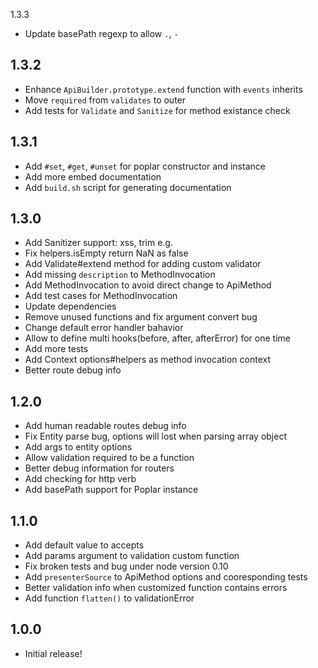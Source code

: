 1.3.3
- Update basePath regexp to allow `.`, `-`

1.3.2
-----------
- Enhance `ApiBuilder.prototype.extend` function with `events` inherits
- Move `required` from `validates` to outer
- Add tests for `Validate` and `Sanitize` for method existance check

1.3.1
-----------
- Add `#set`, `#get`, `#unset` for poplar constructor and instance
- Add more embed documentation
- Add `build.sh` script for generating documentation

1.3.0
-----------
- Add Sanitizer support: xss, trim e.g.
- Fix helpers.isEmpty return NaN as false
- Add Validate#extend method for adding custom validator
- Add missing `description` to MethodInvocation
- Add MethodInvocation to avoid direct change to ApiMethod
- Add test cases for MethodInvocation
- Update dependencies
- Remove unused functions and fix argument convert bug
- Change default error handler bahavior
- Allow to define multi hooks(before, after, afterError) for one time
- Add more tests
- Add Context options#helpers as method invocation context
- Better route debug info

1.2.0
-----------

- Add human readable routes debug info
- Fix Entity parse bug, options will lost when parsing array object
- Add args to entity options
- Allow validation required to be a function
- Better debug information for routers
- Add checking for http verb
- Add basePath support for Poplar instance


1.1.0
-----------

- Add default value to accepts
- Add params argument to validation custom function
- Fix broken tests and bug under node version 0.10
- Add `presenterSource` to ApiMethod options and cooresponding tests
- Better validation info when customized function contains errors
- Add function `flatten()` to validationError

1.0.0
-----------

- Initial release!
